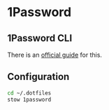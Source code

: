 # 1Password

## 1Password CLI

There is an [official guide](https://developer.1password.com/docs/cli/get-started/) for this.

## Configuration

```bash
cd ~/.dotfiles
stow 1password
```
